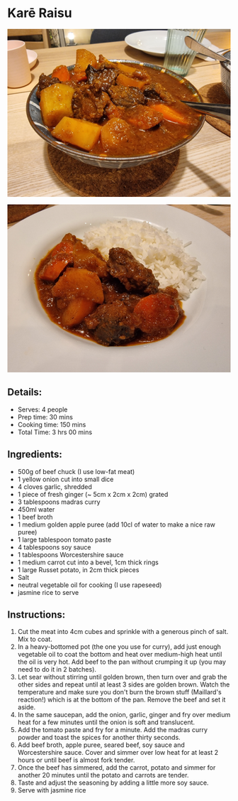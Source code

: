 # Karē Raisu

![Karē Raisu](https://github.com/anamorph/recettes/blob/master/photos/fr-plat-kare_raisu-01.jpg?raw=true) 

![Karē Raisu](https://github.com/anamorph/recettes/blob/master/photos/fr-plat-kare_raisu-02.jpg?raw=true)

## Details:
* Serves: 4 people
* Prep time: 30 mins
* Cooking time: 150 mins
* Total Time: 3 hrs 00 mins

## Ingredients:
* 500g of beef chuck (I use low-fat meat)
* 1 yellow onion cut into small dice
* 4 cloves garlic, shredded
* 1 piece of fresh ginger (~ 5cm x 2cm x 2cm) grated
* 3 tablespoons madras curry
* 450ml water
* 1 beef broth
* 1 medium golden apple puree (add 10cl of water to make a nice raw puree)
* 1 large tablespoon tomato paste
* 4 tablespoons soy sauce
* 1 tablespoons Worcestershire sauce
* 1 medium carrot cut into a bevel, 1cm thick rings
* 1 large Russet potato, in 2cm thick pieces
* Salt
* neutral vegetable oil for cooking (I use rapeseed)
* jasmine rice to serve


## Instructions:
1. Cut the meat into 4cm cubes and sprinkle with a generous pinch of salt. Mix to coat. 
1. In a heavy-bottomed pot (the one you use for curry), add just enough vegetable oil to coat the bottom and heat over medium-high heat until the oil is very hot. Add beef to the pan without crumping it up (you may need to do it in 2 batches). 
1. Let sear without stirring until golden brown, then turn over and grab the other sides and repeat until at least 3 sides are golden brown. Watch the temperature and make sure you don't burn the brown stuff (Maillard's reaction!) which is at the bottom of the pan. Remove the beef and set it aside.
1. In the same saucepan, add the onion, garlic, ginger and fry over medium heat for a few minutes until the onion is soft and translucent.
1. Add the tomato paste and fry for a minute. Add the madras curry powder and toast the spices for another thirty seconds.
1. Add beef broth, apple puree, seared beef, soy sauce and Worcestershire sauce. Cover and simmer over low heat for at least 2 hours or until beef is almost fork tender.
1. Once the beef has simmered, add the carrot, potato and simmer for another 20 minutes until the potato and carrots are tender. 
1. Taste and adjust the seasoning by adding a little more soy sauce.
1. Serve with jasmine rice